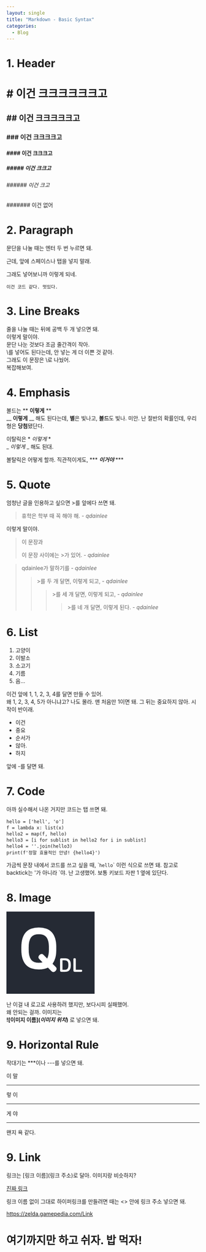 ```yaml
---
layout: single
title: "Markdown - Basic Syntax"
categories:
  - Blog
---
```


# 1. Header
# # 이건 크크크크크크고
## ## 이건 크크크크크고
### ### 이건 크크크크고
#### #### 이건 크크크고
##### ##### 이건 크크고
###### ###### 이건 크고
####### 이건 없어

# 2. Paragraph
문단을 나눌 때는 엔터 두 번 누르면 돼.

근데, 앞에 스페이스나 탭을 넣지 말래.

  그래도 넣어보니까 이렇게 되네.

    이건 코드 같다. 멋있다.

# 3. Line Breaks
줄을 나눌 때는 뒤에 공백 두 개 넣으면 돼.  
이렇게 말이야.  
문단 나눈 것보다 조금 줄간격이 작아.  
\를 넣어도 된다는데, 안 넣는 게 더 이쁜 것 같아.  
그래도 이 문장은 \로 나눴어.\
복잡해보여.

# 4. Emphasis
볼드는 ** **이렇게** **  
__ __이렇게__ __ 해도 된다는데, **별**은 빛나고, **볼드**도 빛나. 미안. 난 절반의 확률인데, 우리 형은 **당첨**됐단다.

이탈릭은 * *이렇게* *  
_ _이렇게_ _ 해도 된대. 

볼탈릭은 어떻게 할까. 직관적이게도, *** ***이거야*** ***

# 5. Quote
엄청난 글을 인용하고 싶으면 >를 앞에다 쓰면 돼.
> 휴학은 학부 때 꼭 해야 해. - *qdainlee*  

이렇게 말이야.

> 이 문장과 
>
> 이 문장 사이에는 >가 있어. - *qdainlee*

> qdainlee가 말하기를 - *qdainlee*
>> \>를 두 개 달면, 이렇게 되고, - *qdainlee*
>>> \>를 세 개 달면, 이렇게 되고, - *qdainlee*
>>>> \>를 네 개 달면, 이렇게 된다. - *qdainlee*

# 6. List
1. 고양이
1. 이발소
2. 소고기
3. 기름
4. 음...

이건 앞에 1, 1, 2, 3, 4를 달면 만들 수 있어.  
왜 1, 2, 3, 4, 5가 아니냐고? 나도 몰라. 맨 처음만 1이면 돼. 그 뒤는 중요하지 않아. 시작이 반이래.

- 이건
- 중요
- 순서가
- 않아.
- 하지

앞에 -를 달면 돼.

# 7. Code
아까 실수해서 나온 거지만 코드는 탭 쓰면 돼.

    hello = ['hell', 'o']
    f = lambda x: list(x)
    hello2 = map(f, hello)
    hello3 = [i for sublist in hello2 for i in sublist]
    hello4 = ''.join(hello3)
    print(f'정말 효율적인 안녕! {hello4}')

가금씩 문장 내에서 코드를 쓰고 싶을 때, \``hello`\` 이런 식으로 쓰면 돼. 참고로 backtick는 '가 아니라 `야. 난 고생했어. 보통 키보드 자판 1 옆에 있단다.

# 8. Image
![logo_QDL](/assets/images/logo_QDL.png)

난 이걸 내 로고로 사용하려 했지만, 보다시피 실패했어.  
왜 안되는 걸까. 이미지는  
**\!\[이미지 이름](*이미지 위치*)** 로 넣으면 돼. 

# 9. Horizontal Rule
작대기는 ***이나 ---를 넣으면 돼.

이 말

***

렇 이

---

게 야

---
왠지 욕 같다.

# 9. Link
링크는 \[링크 이름]\(링크 주소)로 달아. 이미지랑 비슷하지?  

[진짜 링크](https://zelda.gamepedia.com/Link)

링크 이름 없이 그대로 하이퍼링크를 만들려면 때는 <> 안에 링크 주소 넣으면 돼.

<https://zelda.gamepedia.com/Link>

# 여기까지만 하고 쉬자. 밥 먹자!